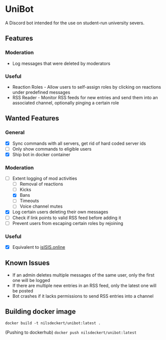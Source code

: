 # UniBot

A Discord bot intended for the use on student-run university severs.

## Features

### Moderation
 * Log messages that were deleted by moderators

### Useful
 * Reaction Roles - Allow users to self-assign roles by clicking on reactions under predefined messages
 * RSS Reader - Monitor RSS feeds for new entries and send them into an associated channel, optionally pinging a certain role

## Wanted Features
### General
 - [x] Sync commands with all servers, get rid of hard coded server ids
 - [ ] Only show commands to eligible users
 - [x] Ship bot in docker container
### Moderation
 - [ ] Extent logging of mod activities
	- [ ] Removal of reactions
	- [ ] Kicks
	- [x] Bans
	- [ ] Timeouts
	- [ ] Voice channel mutes
 - [x] Log certain users deleting their own messages
 - [ ] Check if link points to valid RSS feed before adding it 
 - [ ] Prevent users from escaping certain roles by rejoining

### Useful
 - [x] Equivalent to [isISIS.online](https://isisis.online/)

## Known Issues
 * If an admin deletes multiple messages of the same user, only the first one will be logged
 * If there are multiple new entries in an RSS feed, only the latest one will be posted
 * Bot crashes if it lacks permissions to send RSS entries into a channel

## Building docker image
`docker build -t nilsdeckert/unibot:latest .`

(Pushing to dockerhub)
`docker push nilsdeckert/unibot:latest`
